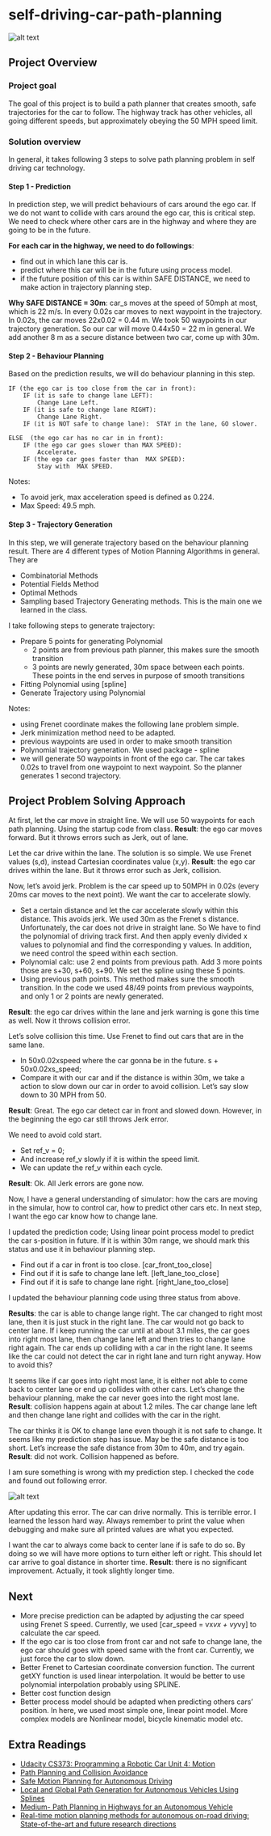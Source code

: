 # self-driving-car-path-planning

[//]: # (Image References)
[error]: ./assests/prediction_code_error.PNG
[image1]: ./assests/path_planning.PNG

  ![alt text][image1]

## Project Overview
### Project goal 
The goal of this project is to build a path planner that creates smooth, safe trajectories for the car to follow. The highway track has other vehicles, all going different speeds, but approximately obeying the 50 MPH speed limit.
### Solution overview
In general, it takes following 3 steps to solve path planning problem in self driving car technology. 
#### Step 1 - Prediction
In prediction step, we will predict behaviours of cars around the ego car. If we do not want to collide with cars around the ego car, this is critical step. We need to check where other cars are in the highway and where they are going to be in the future.

**For each car in the highway, we need to do followings**:
- find out in which lane this car is.
- predict where this car will be in the future using process model. 
- if the future position of this car is within SAFE DISTANCE, we need to make action in trajectory planning step. 

**Why SAFE DISTANCE = 30m**:
car_s moves at the speed of 50mph at most, which is 22 m/s. In every 0.02s car moves to next waypoint in the trajectory. In 0.02s, the car moves 22x0.02 = 0.44 m. We took 50 waypoints in our trajectory generation. So our car will move 0.44x50 = 22 m in general. We add another 8 m as a secure distance between two car, come up with 30m. 

#### Step 2 - Behaviour Planning
Based on the prediction results, we will do behaviour planning in this step.
```
IF (the ego car is too close from the car in front):
	IF (it is safe to change lane LEFT):
		Change Lane Left.
	IF (it is safe to change lane RIGHT):
		Change Lane Right.
	IF (it is NOT safe to change lane):  STAY in the lane, GO slower.

ELSE  (the ego car has no car in in front):
	IF (the ego car goes slower than MAX SPEED): 
		Accelerate. 
	IF (the ego car goes faster than  MAX SPEED): 
		Stay with  MAX SPEED. 
```
Notes:
- To avoid jerk, max acceleration speed is defined as 0.224.
- Max Speed: 49.5 mph.

#### Step 3 - Trajectory Generation
In this step, we will generate trajectory based on the behaviour planning result. There are 4 different types of Motion Planning Algorithms in general. They are 
- Combinatorial Methods
- Potential Fields Method
- Optimal Methods
- Sampling based Trajectory Generating methods. This is the main one we learned in the class.

I take following steps to generate trajectory:
- Prepare 5 points for generating Polynomial
   - 2 points are from previous path planner, this makes sure the smooth transition
   - 3 points are newly generated, 30m space between each points. These points in the end serves in purpose of smooth transitions
- Fitting  Polynomial using [spline]
- Generate Trajectory using  Polynomial


Notes:
- using Frenet coordinate makes the following lane problem simple. 
- Jerk minimization method need to be adapted.  
- previous waypoints are used in order to make smooth transition 
- Polynomial trajectory generation. We used package - spline
- we will generate 50 waypoints in front of the ego car. The car takes 0.02s to travel from one waypoint to next waypoint. So the planner generates 1 second trajectory.



## Project Problem Solving Approach
At first, let the car move in straight line. We will use 50 waypoints for each path planning. Using the startup code from class. 
**Result**: the ego car moves forward. But it throws errors such as Jerk, out of lane.

Let the car drive within the lane. The solution is so simple. We use Frenet values (s,d), instead
Cartesian coordinates value (x,y). 
**Result**: the ego car drives within the lane. But it throws error such as Jerk, collision.

Now, let’s avoid jerk. Problem is the car speed up to 50MPH in 0.02s (every 20ms car moves to the next point). We want the car to accelerate slowly. 
- Set a certain distance and let the car accelerate slowly within this distance. This avoids jerk. We used 30m as the Frenet s distance. Unfortunately, the car does not drive in straight lane. So We have to find the polynomial of driving track first. And then apply evenly divided x values to polynomial and find the corresponding y values. In addition, we need control the speed within each section. 
- Polynomial calc: use 2 end points from previous path. Add 3 more points those are s+30, s+60, s+90. We set the spline using these 5 points. 
- Using previous path points. This method makes sure the smooth transition. In the code we used 48/49 points from previous waypoints, and only 1 or 2 points are newly generated. 

**Result**: the ego car drives within the lane and jerk warning is gone this time as well. Now it throws collision error.

Let’s solve collision this time. Use Frenet to find out cars that are in the same lane. 
- In 50x0.02xspeed where the car gonna be in the future. s + 50x0.02xs_speed;
- Compare it with our car and if the distance is within 30m, we take a action to slow down our car in order to avoid collision. Let’s say slow down to 30 MPH from 50.

**Result**: Great. The ego car detect car in front and slowed down.  However, in the beginning the ego car still throws Jerk error.  

We need to avoid cold start.
- Set ref_v = 0; 
- And increase ref_v slowly if it is within the speed limit.
- We can update the ref_v within each cycle.

**Result**: Ok. All Jerk errors are gone now. 

Now, I have a general understanding of simulator: how the cars are moving in the simular, how to control car, how to predict other cars etc. In next step, I want the ego car know how to change lane.

I updated the prediction code; Using linear point process model to predict the car s-position in future. If it is within 30m range, we should mark this status and use it in behaviour planning step.
- Find out if a car in front is too close. [car_front_too_close]  
- Find out if it is safe to change lane left.  [left_lane_too_close]
- Find out if it is safe to change lane right. [right_lane_too_close]

I updated the behaviour planning code using three status from above.

**Results**: the car is able to change lange right. The car changed to right most lane, then it is just stuck in the right lane. The car would not go back to center lane. 
If i keep running the car until at about 3.1 miles, the car goes into right most lane, then change lane left and then tries to change lane right again. The car ends up colliding with a car in the right lane. It seems like the car could not detect the car in right lane and turn right anyway. How to avoid this? 

It seems like if car goes into right most lane, it is either not able to come back to center lane or end up collides with other cars. Let’s change the behaviour planning, make the car never goes into the right most lane. 
**Result**: collision happens again at about 1.2 miles. The car change lane left and then change lane right and collides with the car in the right. 

The car thinks it is OK to change lane even though it is not safe to change. It seems like my prediction step has issue. May be the safe distance is too short. Let’s increase the safe distance from 30m to 40m, and try again.
**Result**: did not work. Collision happened as before. 

I am sure something is wrong with my prediction step. I checked the code and found out following error. 

  ![alt text][error]

After updating this error. The car can drive normally. This is terrible error. I learned the lesson hard way. Always remember to print the value when debugging and make sure all printed values are what you expected. 

I want the car to always come back to center lane if is safe to do so. By doing so we will have more options to turn either left or right. This should let car arrive to goal distance in shorter time. 
**Result**: there is no significant improvement. Actually, it took slightly longer time. 

## Next
- More precise prediction can be adapted by adjusting the car speed using Frenet S speed. Currently, we used [car_speed = vx*vx + vy*vy] to calculate the car speed. 
- If the ego car is too close from front car and not safe to change lane, the ego car should goes with speed same with the front car. Currently, we just force the car to slow down.
- Better Frenet to Cartesian coordinate conversion function. The current getXY function is used linear interpolation. It would be better to use polynomial interpolation probably using SPLINE. 
- Better cost function design
- Better process model should be adapted when predicting others cars’ position. In here, we used most simple one, linear point model. More complex models are Nonlinear model, bicycle kinematic model etc.

## Extra Readings
- [Udacity CS373: Programming a Robotic Car Unit 4: Motion](https://www.udacity.com/file?file_key=agpzfnVkYWNpdHl1ckcLEgZDb3Vyc2UiBWNzMzczDAsSCUNvdXJzZVJldiIHZmViMjAxMgwLEgRVbml0GIHQDwwLEgxBdHRhY2hlZEZpbGUYwYUTDA)
- [Path Planning and Collision Avoidance](http://ais.informatik.uni-freiburg.de/teaching/ss10/robotics/slides/16-pathplanning.pdf)
- [Safe Motion Planning for Autonomous Driving](https://wesscholar.wesleyan.edu/cgi/viewcontent.cgi?referer=&httpsredir=1&article=1856&context=etd_hon_theses)
- [Local and Global Path Generation for Autonomous Vehicles Using Splines](http://www.scielo.org.co/pdf/inge/v21n2/v21n2a05.pdf)
- [Medium- Path Planning in Highways for an Autonomous Vehicle](https://medium.com/@mohankarthik/path-planning-in-highways-for-an-autonomous-vehicle-242b91e6387d)
- [Real-time motion planning methods for autonomous on-road driving: State-of-the-art and future research directions](https://www.sciencedirect.com/science/article/pii/S0968090X15003447)
